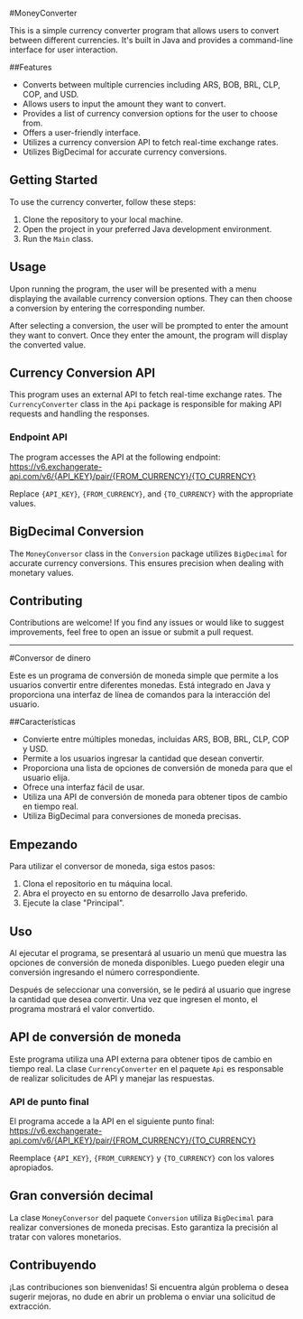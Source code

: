 #MoneyConverter

This is a simple currency converter program that allows users to convert between different currencies. It's built in Java and provides a command-line interface for user interaction.

##Features

- Converts between multiple currencies including ARS, BOB, BRL, CLP, COP, and USD.
- Allows users to input the amount they want to convert.
- Provides a list of currency conversion options for the user to choose from.
- Offers a user-friendly interface.
- Utilizes a currency conversion API to fetch real-time exchange rates.
- Utilizes BigDecimal for accurate currency conversions.

## Getting Started

To use the currency converter, follow these steps:

1. Clone the repository to your local machine.
2. Open the project in your preferred Java development environment.
3. Run the `Main` class.

## Usage

Upon running the program, the user will be presented with a menu displaying the available currency conversion options. They can then choose a conversion by entering the corresponding number.

After selecting a conversion, the user will be prompted to enter the amount they want to convert. Once they enter the amount, the program will display the converted value.

## Currency Conversion API

This program uses an external API to fetch real-time exchange rates. The `CurrencyConverter` class in the `Api` package is responsible for making API requests and handling the responses.

### Endpoint API

The program accesses the API at the following endpoint:
https://v6.exchangerate-api.com/v6/{API_KEY}/pair/{FROM_CURRENCY}/{TO_CURRENCY}

Replace `{API_KEY}`, `{FROM_CURRENCY}`, and `{TO_CURRENCY}` with the appropriate values.

## BigDecimal Conversion

The `MoneyConversor` class in the `Conversion` package utilizes `BigDecimal` for accurate currency conversions. This ensures precision when dealing with monetary values.

## Contributing

Contributions are welcome! If you find any issues or would like to suggest improvements, feel free to open an issue or submit a pull request.


*****************************************************************************************************************************************************************

#Conversor de dinero

Este es un programa de conversión de moneda simple que permite a los usuarios convertir entre diferentes monedas. Está integrado en Java y proporciona una interfaz de línea de comandos para la interacción del usuario.

##Características

- Convierte entre múltiples monedas, incluidas ARS, BOB, BRL, CLP, COP y USD.
- Permite a los usuarios ingresar la cantidad que desean convertir.
- Proporciona una lista de opciones de conversión de moneda para que el usuario elija.
- Ofrece una interfaz fácil de usar.
- Utiliza una API de conversión de moneda para obtener tipos de cambio en tiempo real.
- Utiliza BigDecimal para conversiones de moneda precisas.

## Empezando

Para utilizar el conversor de moneda, siga estos pasos:

1. Clona el repositorio en tu máquina local.
2. Abra el proyecto en su entorno de desarrollo Java preferido.
3. Ejecute la clase "Principal".

## Uso

Al ejecutar el programa, se presentará al usuario un menú que muestra las opciones de conversión de moneda disponibles. Luego pueden elegir una conversión ingresando el número correspondiente.

Después de seleccionar una conversión, se le pedirá al usuario que ingrese la cantidad que desea convertir. Una vez que ingresen el monto, el programa mostrará el valor convertido.

## API de conversión de moneda

Este programa utiliza una API externa para obtener tipos de cambio en tiempo real. La clase `CurrencyConverter` en el paquete `Api` es responsable de realizar solicitudes de API y manejar las respuestas.

### API de punto final

El programa accede a la API en el siguiente punto final:
https://v6.exchangerate-api.com/v6/{API_KEY}/pair/{FROM_CURRENCY}/{TO_CURRENCY}

Reemplace `{API_KEY}`, `{FROM_CURRENCY}` y `{TO_CURRENCY}` con los valores apropiados.

## Gran conversión decimal

La clase `MoneyConversor` del paquete `Conversion` utiliza `BigDecimal` para realizar conversiones de moneda precisas. Esto garantiza la precisión al tratar con valores monetarios.

## Contribuyendo

¡Las contribuciones son bienvenidas! Si encuentra algún problema o desea sugerir mejoras, no dude en abrir un problema o enviar una solicitud de extracción.

